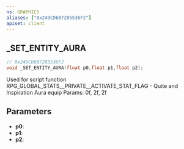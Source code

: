 ```yaml
---
ns: GRAPHICS
aliases: ["0x249CD6B7285536F2"]
apiset: client
---
```

## _SET_ENTITY_AURA

```c
// 0x249CD6B7285536F2
void _SET_ENTITY_AURA(float p0,float p1,float p2);
```

Used for script function RPG_GLOBAL_STATS__PRIVATE__ACTIVATE_STAT_FLAG - Quite and Inspiration Aura equip
Params: 0f, 2f, 2f

## Parameters
* **p0**:
* **p1**:
* **p2**:



